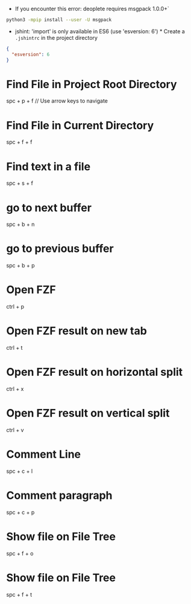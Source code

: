 * If you encounter this error: deoplete requires msgpack 1.0.0+`
```bash
python3 -mpip install --user -U msgpack
```
* jshint: 'import' is only available in ES6 (use 'esversion: 6') *
Create a `.jshintrc` in the project directory
```json
{
  "esversion": 6
}
```
# Find File in Project Root Directory
spc + p + f
// Use arrow keys to navigate

# Find File in Current Directory
spc + f + f

# Find text in a file
spc + s + f

# go to next buffer
spc + b + n

# go to previous buffer
spc + b + p

# Open FZF
ctrl + p

# Open FZF result on new tab
ctrl + t

# Open FZF result on horizontal split
ctrl + x

# Open FZF result on vertical split
ctrl + v

# Comment Line
spc + c + l

# Comment paragraph
spc + c + p

# Show file on File Tree
spc + f + o

# Show file on File Tree
spc + f + t

